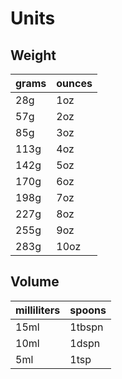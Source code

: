 # Units

## Weight

grams | ounces
----- | ------
28g | 1oz
57g | 2oz
85g | 3oz
113g | 4oz
142g | 5oz
170g | 6oz
198g | 7oz
227g | 8oz
255g | 9oz
283g | 10oz

## Volume

milliliters | spoons
----------- | ------
15ml | 1tbspn
10ml | 1dspn
5ml | 1tsp

